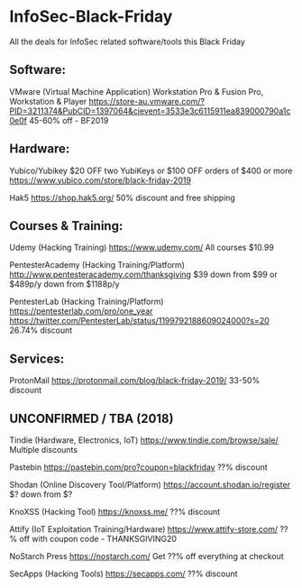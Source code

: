 # InfoSec-Black-Friday
All the deals for InfoSec related software/tools this Black Friday

## Software:

VMware (Virtual Machine Application) 
Workstation Pro & Fusion Pro, Workstation & Player
https://store-au.vmware.com/?PID=3211374&PubCID=1397064&cjevent=3533e3c6115911ea839000790a1c0e0f
45-60% off - BF2019

## Hardware:

Yubico/Yubikey
$20 OFF two YubiKeys or $100 OFF orders of $400 or more
https://www.yubico.com/store/black-friday-2019

Hak5
https://shop.hak5.org/
50% discount and free shipping

## Courses & Training:

Udemy (Hacking Training) 
https://www.udemy.com/ 
All courses $10.99

PentesterAcademy (Hacking Training/Platform)
http://www.pentesteracademy.com/thanksgiving 
$39 down from $99 or $489p/y down from $1188p/y

PentesterLab (Hacking Training/Platform)
https://pentesterlab.com/pro/one_year 
https://twitter.com/PentesterLab/status/1199792188609024000?s=20
26.74% discount

## Services:

ProtonMail
https://protonmail.com/blog/black-friday-2019/
33-50% discount


## UNCONFIRMED / TBA (2018)

Tindie (Hardware, Electronics, IoT) 
https://www.tindie.com/browse/sale/
Multiple discounts

Pastebin
https://pastebin.com/pro?coupon=blackfriday
??% discount

Shodan (Online Discovery Tool/Platform) 
https://account.shodan.io/register 
$? down from $?

KnoXSS (Hacking Tool) 
https://knoxss.me/ 
??% discount

Attify (IoT Exploitation Training/Hardware) 
https://www.attify-store.com/
??% off with coupon code - THANKSGIVING20

NoStarch Press
https://nostarch.com/
Get ??% off everything at checkout

SecApps (Hacking Tools)
https://secapps.com/
??% discount

